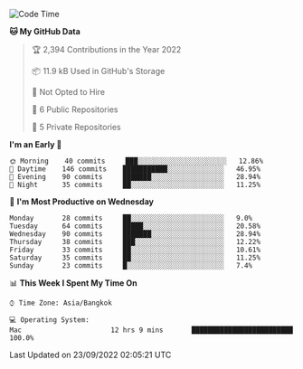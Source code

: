<!--START_SECTION:waka-->
![Code Time](http://img.shields.io/badge/Code%20Time-1%2C439%20hrs%2026%20mins-blue)

**🐱 My GitHub Data** 

> 🏆 2,394 Contributions in the Year 2022
 > 
> 📦 11.9 kB Used in GitHub's Storage 
 > 
> 🚫 Not Opted to Hire
 > 
> 📜 6 Public Repositories 
 > 
> 🔑 5 Private Repositories  
 > 
**I'm an Early 🐤** 

```text
🌞 Morning    40 commits     ███░░░░░░░░░░░░░░░░░░░░░░   12.86% 
🌆 Daytime    146 commits    ███████████░░░░░░░░░░░░░░   46.95% 
🌃 Evening    90 commits     ███████░░░░░░░░░░░░░░░░░░   28.94% 
🌙 Night      35 commits     ██░░░░░░░░░░░░░░░░░░░░░░░   11.25%

```
📅 **I'm Most Productive on Wednesday** 

```text
Monday       28 commits     ██░░░░░░░░░░░░░░░░░░░░░░░   9.0% 
Tuesday      64 commits     █████░░░░░░░░░░░░░░░░░░░░   20.58% 
Wednesday    90 commits     ███████░░░░░░░░░░░░░░░░░░   28.94% 
Thursday     38 commits     ███░░░░░░░░░░░░░░░░░░░░░░   12.22% 
Friday       33 commits     ██░░░░░░░░░░░░░░░░░░░░░░░   10.61% 
Saturday     35 commits     ██░░░░░░░░░░░░░░░░░░░░░░░   11.25% 
Sunday       23 commits     █░░░░░░░░░░░░░░░░░░░░░░░░   7.4%

```


📊 **This Week I Spent My Time On** 

```text
⌚︎ Time Zone: Asia/Bangkok

💻 Operating System: 
Mac                      12 hrs 9 mins       █████████████████████████   100.0%

```


 Last Updated on 23/09/2022 02:05:21 UTC
<!--END_SECTION:waka-->